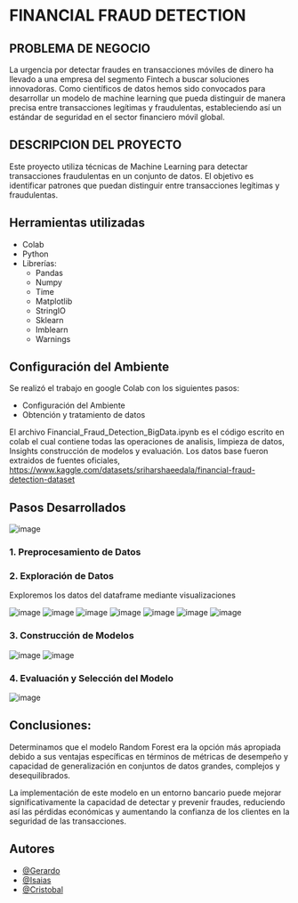 # FINANCIAL FRAUD DETECTION

## PROBLEMA DE NEGOCIO

La urgencia por detectar fraudes en transacciones móviles de dinero ha llevado a una empresa del segmento Fintech a buscar soluciones innovadoras. Como científicos de datos hemos sido convocados para desarrollar un modelo de machine learning que pueda distinguir de manera precisa entre transacciones legítimas y fraudulentas, estableciendo así un estándar de seguridad en el sector financiero móvil global.

## DESCRIPCION DEL PROYECTO

Este proyecto utiliza técnicas de Machine Learning para detectar transacciones fraudulentas en un conjunto de datos. El objetivo es identificar patrones que puedan distinguir entre transacciones legítimas y fraudulentas.

## Herramientas utilizadas
- Colab
- Python
- Librerías:
  - Pandas
  - Numpy
  - Time
  - Matplotlib
  - StringIO
  - Sklearn
  - Imblearn
  - Warnings

## Configuración del Ambiente
Se realizó el trabajo en google Colab con los siguientes pasos:
- Configuración del Ambiente
- Obtención y tratamiento de datos

El archivo Financial_Fraud_Detection_BigData.ipynb es el código escrito en colab el cual contiene todas las operaciones de analisis, limpieza de datos, Insights construcción de modelos y evaluación.
Los datos base fueron extraidos de fuentes oficiales, https://www.kaggle.com/datasets/sriharshaeedala/financial-fraud-detection-dataset

## Pasos Desarrollados
![image](https://github.com/TigerXHero/Financial-Fraud-Detection/blob/main/images/pasos.png)

### 1. Preprocesamiento de Datos


### 2. Exploración de Datos

Exploremos los datos del dataframe mediante visualizaciones

![image](https://github.com/TigerXHero/Financial-Fraud-Detection/blob/main/images/distribucion_fraudes.png)
![image](https://github.com/TigerXHero/Financial-Fraud-Detection/blob/main/images/boxplot_monto.png)
![image](https://github.com/TigerXHero/Financial-Fraud-Detection/blob/main/images/transacciones_x_destinatario.png)
![image](https://github.com/TigerXHero/Financial-Fraud-Detection/blob/main/images/transacciones_mes.png)
![image](https://github.com/TigerXHero/Financial-Fraud-Detection/blob/main/images/transacciones_fraude.png)
![image](https://github.com/TigerXHero/Financial-Fraud-Detection/blob/main/images/transacciones_rango_horario.png)
![image](https://github.com/TigerXHero/Financial-Fraud-Detection/blob/main/images/mapa_calor_1.png)

### 3. Construcción de Modelos
![image](https://github.com/TigerXHero/Financial-Fraud-Detection/blob/main/images/matiz_confusion.png)
![image](https://github.com/GeraDLC/Financial_Fraud_Detection/blob/main/Unknown.png)

### 4. Evaluación y Selección del Modelo
![image](https://github.com/TigerXHero/Financial-Fraud-Detection/blob/main/images/evaluacion_modelos.png)

## Conclusiones:

Determinamos que el modelo Random Forest era la opción más apropiada debido a sus ventajas específicas en términos de métricas de desempeño y capacidad de generalización en conjuntos de datos grandes, complejos y desequilibrados.

La implementación de este modelo en un entorno bancario puede mejorar significativamente la capacidad de detectar y prevenir fraudes, reduciendo así las pérdidas económicas y aumentando la confianza de los clientes en la seguridad de las transacciones.

## Autores

- [@Gerardo](https://github.com/GeraDLC)
- [@Isaias](https://github.com/TigerXHero)
- [@Cristobal]()
